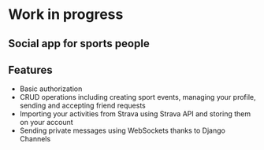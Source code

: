 # Work in progress

## Social app for sports people

## Features
- Basic authorization
- CRUD operations including creating sport events, managing your profile, sending and accepting friend requests
- Importing your activities from Strava using Strava API and storing them on your account
- Sending private messages using WebSockets thanks to Django Channels
